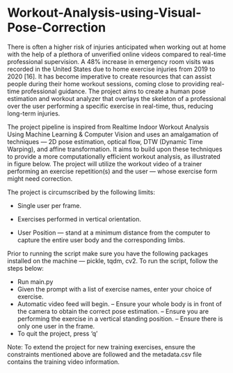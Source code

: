 # Workout-Analysis-using-Visual-Pose-Correction

There is often a higher risk of injuries anticipated when working out at home with the help of a plethora of unverified online videos compared to real-time professional supervision. A 48% increase in emergency room visits was recorded in the United States due to home exercise injuries from 2019 to 2020 [16]. It has become imperative to create resources that can assist people during their home workout sessions, coming close to providing real-time professional guidance. The project aims to create a human pose estimation and workout analyzer that overlays the skeleton of a professional over the user performing a specific exercise in real-time, thus, reducing long-term injuries.

The project pipeline is inspired from Realtime Indoor Workout Analysis Using Machine Learning & Computer Vision and uses an amalgamation of techniques — 2D pose estimation, optical flow, DTW (Dynamic Time Warping), and affine transformation. It aims to build upon these techniques to provide a more computationally efficient workout analysis, as illustrated in figure below. The project will utilize the workout video of a trainer performing an exercise repetition(s) and the user — whose exercise form might need correction.

The project is circumscribed by the following limits:

- Single user per frame.

- Exercises performed in vertical orientation.

- User Position — stand at a minimum distance from the computer to capture the entire user body and the corresponding limbs.

Prior to running the script make sure you have the following packages installed on the machine — pickle, tqdm, cv2. To run the script, follow the steps below:

- Run main.py
- Given the prompt with a list of exercise names, enter your choice of exercise.
- Automatic video feed will begin.
– Ensure your whole body is in front of the camera to obtain the correct pose estimation. – Ensure you are performing the exercise in a vertical standing position.
– Ensure there is only one user in the frame.
- To quit the project, press ‘q’

Note: To extend the project for new training exercises, ensure the constraints mentioned above are followed and the metadata.csv file contains the training video information.

